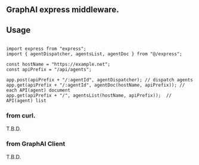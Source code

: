 
## GraphAI express middleware.

## Usage

```

import express from "express";
import { agentDispatcher, agentsList, agentDoc } from "@/express";

const hostName = "https://example.net";
const apiPrefix = "/api/agents";

app.post(apiPrefix + "/:agentId", agentDispatcher); // dispatch agents
app.get(apiPrefix + "/:agentId", agentDoc(hostName, apiPrefix)); // each API(agent) document
app.get(apiPrefix + "/", agentsList(hostName, apiPrefix));  // API(agent) list

```


### from curl.

T.B.D.

### from GraphAI Client

T.B.D.
